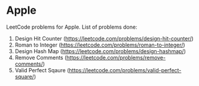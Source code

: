 # Apple
LeetCode problems for Apple.
List of problems done:
1. Design Hit Counter (https://leetcode.com/problems/design-hit-counter/)
2. Roman to Integer (https://leetcode.com/problems/roman-to-integer/)
3. Design Hash Map (https://leetcode.com/problems/design-hashmap/)
4. Remove Comments (https://leetcode.com/problems/remove-comments/)
5. Valid Perfect Sqaure (https://leetcode.com/problems/valid-perfect-square/)

